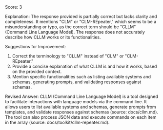 Score: 3

Explanation:
The response provided is partially correct but lacks clarity and completeness. It mentions "CLM" or "CLM-REpeater," which seems to be a misunderstanding or typo, as the correct term should be "CLLM" (Command Line Language Model). The response does not accurately describe how CLLM works or its functionalities.

Suggestions for Improvement:
1. Correct the terminology to "CLLM" instead of "CLM" or "CLM-REpeater."
2. Provide a concise explanation of what CLLM is and how it works, based on the provided context.
3. Mention specific functionalities such as listing available systems and schemas, generating prompts, and validating responses against schemas.

Revised Answer:
CLLM (Command Line Language Model) is a tool designed to facilitate interactions with language models via the command line. It allows users to list available systems and schemas, generate prompts from templates, and validate responses against schemas (source: docs/cllm.md). The tool can also process JSON data and execute commands on each item in the array (source: docs/toolkit/cllm-repeater.md).
